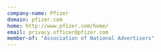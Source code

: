 ```yaml
---
company-name: Pfizer
domain: pfizer.com
home: http://www.pfizer.com/home/
email: privacy.officer@pfizer.com
member-of: "Association of National Advertisers"
---
```




